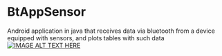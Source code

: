 # BtAppSensor
Android application in java that receives data via bluetooth from a device equipped with sensors, and plots tables with such data
[![IMAGE ALT TEXT HERE](https://img.youtube.com/vi/YOUTUBE_VIDEO_ID_HERE/0.jpg)](https://youtu.be/F-aAVYhi29g)
